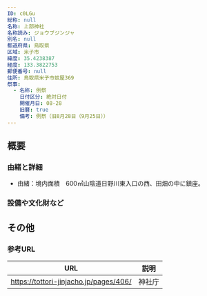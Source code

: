 ```yaml
---
ID: c0LGu
総称: null
名称: 上部神社
名称読み: ジョウブジンジャ
別名: null
都道府県: 鳥取県
区域: 米子市
緯度: 35.4238387
経度: 133.3822753
郵便番号: null
住所: 鳥取県米子市蚊屋369
祭事:
  - 名称: 例祭
    日付区分: 絶対日付
    開催月日: 08-28
    旧暦: true
    備考: 例祭（旧8月28日（9月25日））
---
```


## 概要

### 由緒と詳細

- 由緒：境内面積　600㎡山陰道日野川東入口の西、田畑の中に鎮座。

### 設備や文化財など

## その他

### 参考URL

| URL                                    | 説明   |
| -------------------------------------- | ------ |
| https://tottori-jinjacho.jp/pages/406/ | 神社庁 |
